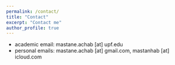 ```yaml
---
permalink: /contact/
title: "Contact"
excerpt: "Contact me"
author_profile: true
---
```


* academic email: mastane.achab [at] upf.edu
* personal emails: mastane.achab [at] gmail.com, mastanhab [at] icloud.com
